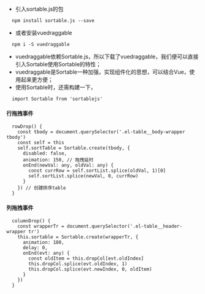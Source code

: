 - 引入sortable.js的包
```
  npm install sortable.js --save
```
- 或者安装vuedraggable
```
  npm i -S vuedraggable
```

- vuedraggable依赖Sortable.js，所以下载了vuedraggable，我们便可以直接引入Sortable使用Sortable的特性；
- vuedraggable是Sortable一种加强，实现组件化的思想，可以结合Vue，使用起来更方便；
- 使用Sortable时，还需构建一下，
```
  import Sortable from 'sortablejs'
```

#### 行拖拽事件

```
  rowDrop() {
    const tbody = document.querySelector('.el-table__body-wrapper tbody')
    const self = this
    self.sortTable = Sortable.create(tbody, {
      disabled: false,
      animation: 150, // 拖拽延时
      onEnd(newVal: any, oldVal: any) {
        const currRow = self.sortList.splice(oldVal, 1)[0]
        self.sortList.splice(newVal, 0, currRow)
      }
    }) // 创建排序table
  }
```

#### 列拖拽事件

```
  columnDrop() {
    const wrapperTr = document.querySelector('.el-table__header-wrapper tr')
    this.sortable = Sortable.create(wrapperTr, {
      animation: 180,
      delay: 0,
      onEnd(evt: any) {
        const oldItem = this.dropCol[evt.oldIndex]
        this.dropCol.splice(evt.oldIndex, 1)
        this.dropCol.splice(evt.newIndex, 0, oldItem)
      }
    })
  }
```